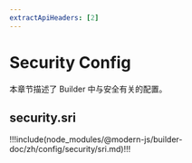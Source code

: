 ```yaml
---
extractApiHeaders: [2]
---
```


# Security Config

本章节描述了 Builder 中与安全有关的配置。

## security.sri

!!!include(node_modules/@modern-js/builder-doc/zh/config/security/sri.md)!!!
